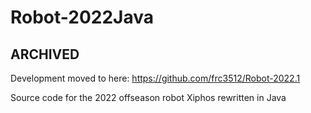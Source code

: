 # Robot-2022Java

## ARCHIVED
Development moved to here: https://github.com/frc3512/Robot-2022.1

Source code for the 2022 offseason robot Xiphos rewritten in Java
